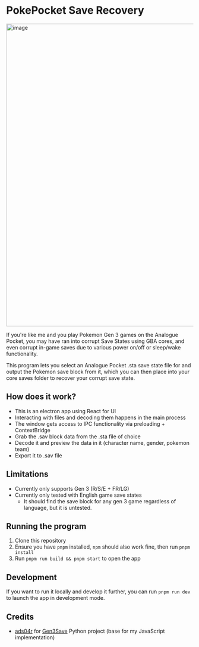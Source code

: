 # PokePocket Save Recovery
<img width="812" alt="image" src="https://github.com/Galkon/pokepocket-save-recovery/assets/1406556/ce415c8b-2c51-4db4-aec6-ff3fc1cac5d6">

If you're like me and you play Pokemon Gen 3 games on the Analogue Pocket, you may have ran into corrupt Save States using GBA cores, and even corrupt in-game saves due to various power on/off or sleep/wake functionality.

This program lets you select an Analogue Pocket .sta save state file for and output the Pokemon save block from it, which you can then place into your core saves folder to recover your corrupt save state.

## How does it work?
- This is an electron app using React for UI
- Interacting with files and decoding them happens in the main process
- The window gets access to IPC functionality via preloading + ContextBridge
- Grab the .sav block data from the .sta file of choice
- Decode it and preview the data in it (character name, gender, pokemon team)
- Export it to .sav file

## Limitations
- Currently only supports Gen 3 (R/S/E + FR/LG)
- Currently only tested with English game save states
  - It should find the save block for any gen 3 game regardless of language, but it is untested.

## Running the program
1. Clone this repository
2. Ensure you have `pnpm` installed, `npm` should also work fine, then run `pnpm install`
3. Run `pnpm run build && pnpm start` to open the app

## Development
If you want to run it locally and develop it further, you can run `pnpm run dev` to launch the app in development mode.

## Credits
- [ads04r](https://github.com/ads04r) for [Gen3Save](https://github.com/ads04r/Gen3Save/tree/master) Python project (base for my JavaScript implementation)
